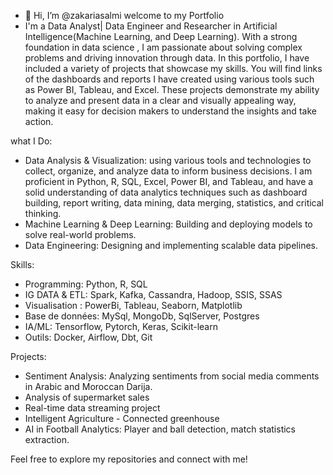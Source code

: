 - 👋 Hi, I’m @zakariasalmi welcome to my Portfolio
-  I'm a Data Analyst| Data Engineer and Researcher in Artificial Intelligence(Machine Learning, and Deep Learning). With a strong foundation in data science , I am passionate about solving complex problems and driving innovation through data. In this portfolio, I have included a variety of projects that showcase my skills. You will find links of the dashboards and reports I have created using various tools such as Power BI, Tableau, and Excel. These projects demonstrate my ability to analyze and present data in a clear and visually appealing way, making it easy for decision makers to understand the insights and take action.

what I Do:
- Data Analysis & Visualization: using various tools and technologies to collect, organize, and analyze data to inform business decisions. I am proficient in Python, R, SQL, Excel, Power BI, and Tableau, and have a solid understanding of data analytics techniques such as dashboard building, report writing, data mining, data merging, statistics, and critical thinking.
- Machine Learning & Deep Learning: Building and deploying models to solve real-world problems.
- Data Engineering: Designing and implementing scalable data pipelines.

Skills:
- Programming: Python, R, SQL
- IG DATA & ETL: Spark, Kafka, Cassandra, Hadoop, SSIS, SSAS
- Visualisation : PowerBi, Tableau, Seaborn, Matplotlib
- Base de données: MySql, MongoDb, SqlServer, Postgres
- IA/ML:  Tensorflow, Pytorch, Keras, Scikit-learn
- Outils: Docker, Airflow, Dbt, Git

Projects:
- Sentiment Analysis: Analyzing sentiments from social media comments in Arabic and Moroccan Darija.
- Analysis of supermarket sales
- Real-time data streaming project
- Intelligent Agriculture - Connected greenhouse
- AI in Football Analytics: Player and ball detection, match statistics extraction.
  
Feel free to explore my repositories and connect with me!
